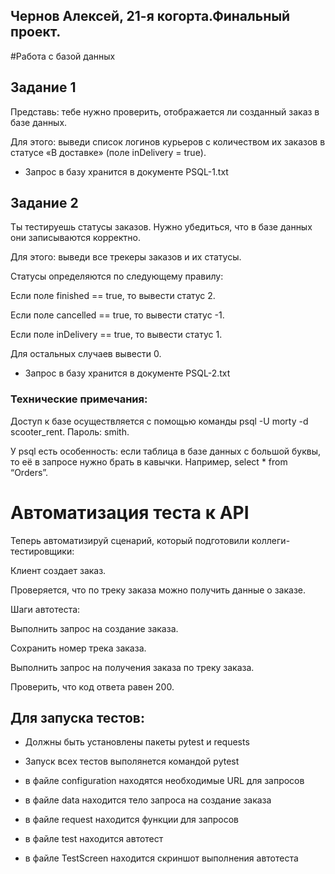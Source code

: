 ## Чернов Алексей, 21-я когорта.Финальный проект.
#Работа с базой данных
## Задание 1
Представь: тебе нужно проверить, отображается ли созданный заказ в базе данных.

Для этого: выведи список логинов курьеров с количеством их заказов в статусе «В доставке» (поле inDelivery = true).

- Запрос в базу хранится в документе PSQL-1.txt

## Задание 2
Ты тестируешь статусы заказов. Нужно убедиться, что в базе данных они записываются корректно.

Для этого: выведи все трекеры заказов и их статусы.

Статусы определяются по следующему правилу:

Если поле finished == true, то вывести статус 2.

Если поле canсelled == true, то вывести статус -1.

Если поле inDelivery == true, то вывести статус 1.

Для остальных случаев вывести 0.

- Запрос в базу хранится в документе PSQL-2.txt

### Технические примечания:
Доступ к базе осуществляется с помощью команды psql -U morty -d scooter_rent. Пароль: smith.

У psql есть особенность: если таблица в базе данных с большой буквы, то её в запросе нужно брать в кавычки. Например, select * from “Orders”.

# Автоматизация теста к API
Теперь автоматизируй сценарий, который подготовили коллеги-тестировщики:

Клиент создает заказ.

Проверяется, что по треку заказа можно получить данные о заказе.

Шаги автотеста:

Выполнить запрос на создание заказа.

Сохранить номер трека заказа.

Выполнить запрос на получения заказа по треку заказа.

Проверить, что код ответа равен 200.


## Для запуска тестов:
- Должны быть установлены пакеты pytest и requests

- Запуск всех тестов выполянется командой pytest

- в файле configuration находятся необходимые URL для запросов
- в файле data находится тело запроса на создание заказа
- в файле request находится функции для запросов
- в файле test находится автотест
- в файле TestScreen находится скриншот выполнения автотеста

